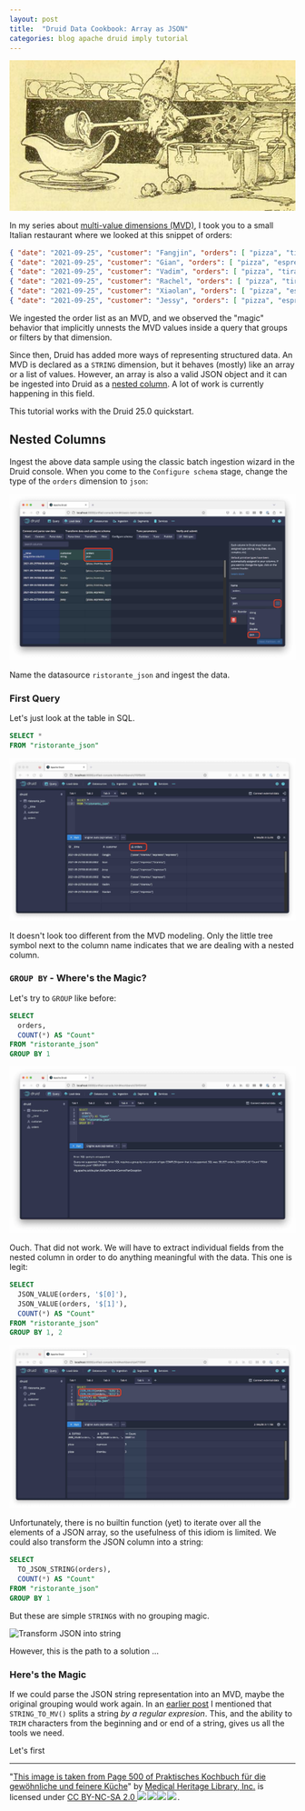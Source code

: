 ```yaml
---
layout: post
title:  "Druid Data Cookbook: Array as JSON"
categories: blog apache druid imply tutorial
---
```


![Druid Cookbook](/assets/2021-12-21-elf.jpg)

In my series about [multi-value dimensions (MVD)](/2021/09/25/multivalue-dimensions-in-apache-druid-part-3/), I took you to a small Italian restaurant where we looked at this snippet of orders:

```json
{ "date": "2021-09-25", "customer": "Fangjin", "orders": [ "pizza", "tiramisu", "espresso", "espresso" ] }
{ "date": "2021-09-25", "customer": "Gian", "orders": [ "pizza", "espresso", "tiramisu" ] }
{ "date": "2021-09-25", "customer": "Vadim", "orders": [ "pizza", "tiramisu" ] }
{ "date": "2021-09-25", "customer": "Rachel", "orders": [ "pizza", "tiramisu", "espresso" ] }
{ "date": "2021-09-25", "customer": "Xiaolan", "orders": [ "pizza", "espresso" ] }
{ "date": "2021-09-25", "customer": "Jessy", "orders": [ "pizza", "espresso", "espresso" ] }
```

We ingested the order list as an MVD, and we observed the "magic" behavior that implicitly unnests the MVD values inside a query that groups or filters by that dimension.

Since then, Druid has added more ways of representing structured data. An MVD is declared as a `STRING` dimension, but it behaves (mostly) like an array or a list of values. However, an array is also a valid JSON object and it can be ingested into Druid as a [nested column](https://druid.apache.org/docs/latest/querying/nested-columns.html). A lot of work is currently happening in this field.

This tutorial works with the Druid 25.0 quickstart.

## Nested Columns

Ingest the above data sample using the classic batch ingestion wizard in the Druid console. When you come to the `Configure schema` stage, change the type of the `orders` dimension to `json`:

![Select JSON type for column](/assets/2023-01-29-01-json.jpg)

Name the datasource `ristorante_json` and ingest the data.

### First Query

Let's just look at the table in SQL.

```sql
SELECT *
FROM "ristorante_json"
```

![Select all](/assets/2023-01-29-02-select-star.jpg)

It doesn't look too different from the MVD modeling. Only the little tree symbol next to the column name indicates that we are dealing with a nested column.

### `GROUP BY` - Where's the Magic?

Let's try to `GROUP` like before:

```sql
SELECT 
  orders, 
  COUNT(*) AS "Count"
FROM "ristorante_json"
GROUP BY 1
```

![Group by JSON error](/assets/2023-01-29-03-groupby-json.jpg)

Ouch. That did not work. We will have to extract individual fields from the nested column in order to do anything meaningful with the data. This one is legit:

```sql
SELECT 
  JSON_VALUE(orders, '$[0]'), 
  JSON_VALUE(orders, '$[1]'), 
  COUNT(*) AS "Count"
FROM "ristorante_json"
GROUP BY 1, 2
```

![Group by individual fields works](/assets/2023-01-29-04-groupby-values.jpg)

Unfortunately, there is no builtin function (yet) to iterate over all the elements of a JSON array, so the usefulness of this idiom is limited. We could also transform the JSON column into a string:

```sql
SELECT 
  TO_JSON_STRING(orders), 
  COUNT(*) AS "Count"
FROM "ristorante_json"
GROUP BY 1
```

But these are simple `STRING`s with no grouping magic.

![Transform JSON into string](/assets/]2023-01-29-05-groupby-json-string.jpg)

However, this is the path to a solution ...

### Here's the Magic

If we could parse the JSON string representation into an MVD, maybe the original grouping would work again. In an [earlier post](/2021/12/18/druid-lab---processing-movie-tag-data/) I mentioned that `STRING_TO_MV()` splits a string _by a regular expresion_. This, and the ability to `TRIM` characters from the beginning and or end of a string, gives us all the tools we need.

Let's first 










---

"[This image is taken from Page 500 of Praktisches Kochbuch f&uuml;r die gew&ouml;hnliche und feinere K&uuml;che](https://www.flickr.com/photos/mhlimages/48051262646/)" by [Medical Heritage Library, Inc.](https://www.flickr.com/photos/mhlimages/) is licensed under <a target="_blank" rel="noopener noreferrer" href="https://creativecommons.org/licenses/by-nc-sa/2.0/">CC BY-NC-SA 2.0 <img src="https://mirrors.creativecommons.org/presskit/icons/cc.svg" style="height: 1em; margin-right: 0.125em; display: inline;"/><img src="https://mirrors.creativecommons.org/presskit/icons/by.svg" style="height: 1em; margin-right: 0.125em; display: inline;"/><img src="https://mirrors.creativecommons.org/presskit/icons/nc.svg" style="height: 1em; margin-right: 0.125em; display: inline;"/><img src="https://mirrors.creativecommons.org/presskit/icons/sa.svg" style="height: 1em; margin-right: 0.125em; display: inline;"/></a>.

